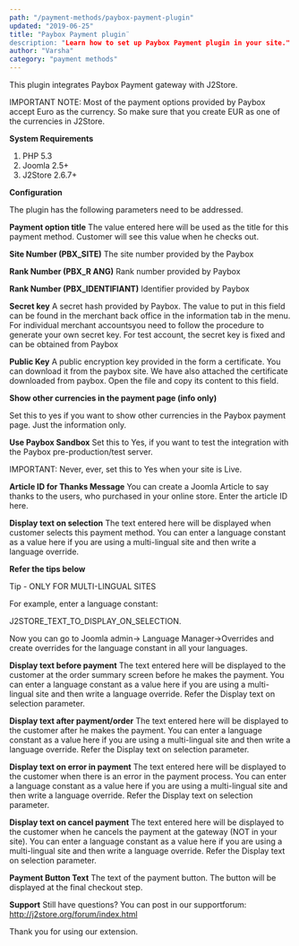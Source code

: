 ```yaml
---
path: "/payment-methods/paybox-payment-plugin"
updated: "2019-06-25"
title: "Paybox Payment plugin¨
description: "Learn how to set up Paybox Payment plugin in your site."
author: "Varsha"
category: "payment methods"
---
```


This plugin integrates Paybox Payment gateway with J2Store.

IMPORTANT NOTE: Most of the payment options provided by Paybox accept Euro as the currency. So make sure that you create EUR as one of the currencies in J2Store.

**System Requirements**

1. PHP 5.3
2. Joomla 2.5+
3. J2Store 2.6.7+

**Configuration**

The plugin has the following parameters need to be addressed.

**Payment option title**
The value entered here will be used as the title for this payment method. Customer will see this value when he checks out.

**Site Number (PBX_SITE)**
The site number provided by the Paybox

**Rank Number (PBX_R ANG)**
Rank number provided by Paybox

**Rank Number (PBX_IDENTIFIANT)**
Identifier provided by Paybox

**Secret key**
A secret hash provided by Paybox. The value to put in this field can be found in the merchant back office in the information tab in the menu. For individual merchant accountsyou need to follow the procedure to generate your own secret key. For test account, the secret key is fixed and can be obtained from Paybox

**Public Key**
A public encryption key provided in the form a certificate. You can download it from the paybox site. We have also attached the certificate downloaded from paybox. Open the file and copy its content to this field.

**Show other currencies in the payment page (info only)**

Set this to yes if you want to show other currencies in the Paybox payment page. Just the information only.

**Use Paybox Sandbox**
Set this to Yes, if you want to test the integration with the Paybox pre-production/test server.

IMPORTANT: Never, ever, set this to Yes when your site is Live.

**Article ID for Thanks Message**
You can create a Joomla Article to say thanks to the users, who purchased in your online store. Enter the article ID here.

**Display text on selection**
The text entered here will be displayed when customer selects this payment method.
You can enter a language constant as a value here if you are using a multi-lingual site and then write a language override.

**Refer the tips below**

Tip - ONLY FOR MULTI-LINGUAL SITES

For example, enter a language constant:

J2STORE_TEXT_TO_DISPLAY_ON_SELECTION.

Now you can go to Joomla admin-> Language Manager->Overrides and create overrides for the language constant in all your languages.

**Display text before payment**
The text entered here will be displayed to the customer at the order summary screen before he makes the payment.
You can enter a language constant as a value here if you are using a multi-lingual site and then write a language override. Refer the Display text on selection parameter.

**Display text after payment/order**
The text entered here will be displayed to the customer after he makes the payment.
You can enter a language constant as a value here if you are using a multi-lingual site and then write a language override. Refer the Display text on selection parameter.

**Display text on error in payment**
The text entered here will be displayed to the customer when there is an error in the payment process.
You can enter a language constant as a value here if you are using a multi-lingual site and then write a language override. Refer the Display text on selection parameter.

**Display text on cancel payment**
The text entered here will be displayed to the customer when he cancels the payment at the gateway (NOT in your site).
You can enter a language constant as a value here if you are using a multi-lingual site and then write a language override. Refer the Display text on selection parameter.

**Payment Button Text**
The text of the payment button. The button will be displayed at the final checkout step.

**Support**
Still have questions? You can post in our supportforum: http://j2store.org/forum/index.html

Thank you for using our extension.

